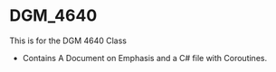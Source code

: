 # DGM_4640
This is for the DGM 4640 Class

- Contains A Document on Emphasis and a C# file with Coroutines.
